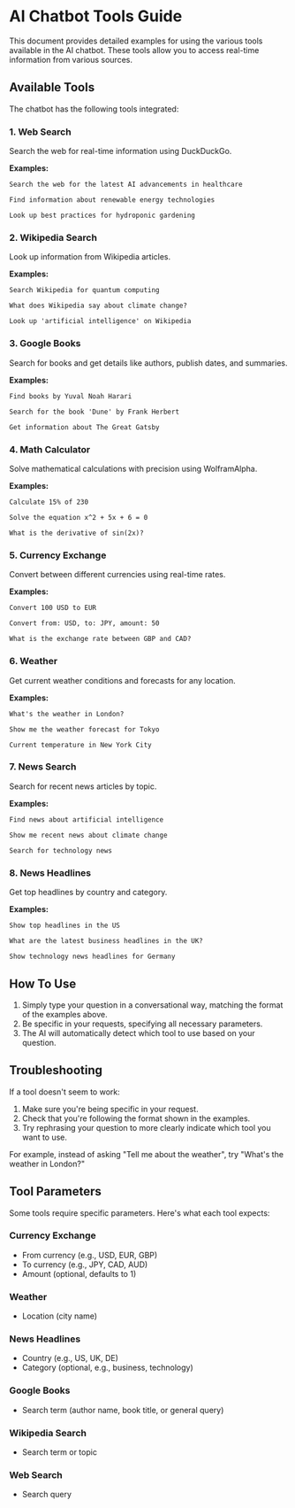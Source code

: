 # AI Chatbot Tools Guide

This document provides detailed examples for using the various tools available in the AI chatbot. These tools allow you to access real-time information from various sources.

## Available Tools

The chatbot has the following tools integrated:

### 1. Web Search

Search the web for real-time information using DuckDuckGo.

**Examples:**
```
Search the web for the latest AI advancements in healthcare
```
```
Find information about renewable energy technologies
```
```
Look up best practices for hydroponic gardening
```

### 2. Wikipedia Search

Look up information from Wikipedia articles.

**Examples:**
```
Search Wikipedia for quantum computing
```
```
What does Wikipedia say about climate change?
```
```
Look up 'artificial intelligence' on Wikipedia
```

### 3. Google Books

Search for books and get details like authors, publish dates, and summaries.

**Examples:**
```
Find books by Yuval Noah Harari
```
```
Search for the book 'Dune' by Frank Herbert
```
```
Get information about The Great Gatsby
```

### 4. Math Calculator

Solve mathematical calculations with precision using WolframAlpha.

**Examples:**
```
Calculate 15% of 230
```
```
Solve the equation x^2 + 5x + 6 = 0
```
```
What is the derivative of sin(2x)?
```

### 5. Currency Exchange

Convert between different currencies using real-time rates.

**Examples:**
```
Convert 100 USD to EUR
```
```
Convert from: USD, to: JPY, amount: 50
```
```
What is the exchange rate between GBP and CAD?
```

### 6. Weather

Get current weather conditions and forecasts for any location.

**Examples:**
```
What's the weather in London?
```
```
Show me the weather forecast for Tokyo
```
```
Current temperature in New York City
```

### 7. News Search

Search for recent news articles by topic.

**Examples:**
```
Find news about artificial intelligence
```
```
Show me recent news about climate change
```
```
Search for technology news
```

### 8. News Headlines

Get top headlines by country and category.

**Examples:**
```
Show top headlines in the US
```
```
What are the latest business headlines in the UK?
```
```
Show technology news headlines for Germany
```

## How To Use

1. Simply type your question in a conversational way, matching the format of the examples above.
2. Be specific in your requests, specifying all necessary parameters.
3. The AI will automatically detect which tool to use based on your question.

## Troubleshooting

If a tool doesn't seem to work:

1. Make sure you're being specific in your request.
2. Check that you're following the format shown in the examples.
3. Try rephrasing your question to more clearly indicate which tool you want to use.

For example, instead of asking "Tell me about the weather", try "What's the weather in London?"

## Tool Parameters

Some tools require specific parameters. Here's what each tool expects:

### Currency Exchange
- From currency (e.g., USD, EUR, GBP)
- To currency (e.g., JPY, CAD, AUD)
- Amount (optional, defaults to 1)

### Weather
- Location (city name)

### News Headlines
- Country (e.g., US, UK, DE)
- Category (optional, e.g., business, technology)

### Google Books
- Search term (author name, book title, or general query)

### Wikipedia Search
- Search term or topic

### Web Search
- Search query 